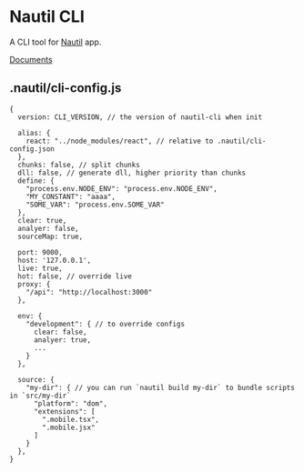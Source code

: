 # Nautil CLI

A CLI tool for [Nautil](https://github.com/tangshuang/nautil) app.

[Documents](https://nautil.js.org/#/cli/command)

## .nautil/cli-config.js

```
{
  version: CLI_VERSION, // the version of nautil-cli when init

  alias: {
    react: "../node_modules/react", // relative to .nautil/cli-config.json
  },
  chunks: false, // split chunks
  dll: false, // generate dll, higher priority than chunks
  define: {
    "process.env.NODE_ENV": "process.env.NODE_ENV",
    "MY_CONSTANT": "aaaa",
    "SOME_VAR": "process.env.SOME_VAR"
  },
  clear: true,
  analyer: false,
  sourceMap: true,

  port: 9000,
  host: '127.0.0.1',
  live: true,
  hot: false, // override live
  proxy: {
    "/api": "http://localhost:3000"
  },

  env: {
    "development": { // to override configs
      clear: false,
      analyer: true,
      ...
    }
  },

  source: {
    "my-dir": { // you can run `nautil build my-dir` to bundle scripts in `src/my-dir`
      "platform": "dom",
      "extensions": [
        ".mobile.tsx",
        ".mobile.jsx"
      ]
    }
  },
}
```